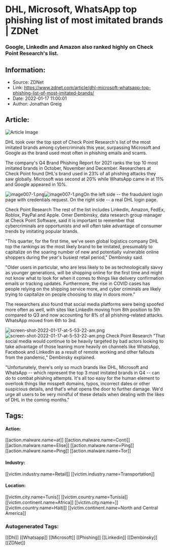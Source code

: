 # DHL, Microsoft, WhatsApp top phishing list of most imitated brands | ZDNet
### Google, LinkedIn and Amazon also ranked highly on Check Point Research's list.

## Information:
+ Source: ZDNet
+ Link: https://www.zdnet.com/article/dhl-microsoft-whatsapp-top-phishing-list-of-most-imitated-brands/
+ Date: 2022-01-17 11:00:01
+ Author: Jonathan Greig


## Article:
![Article Image](https://www.zdnet.com/a/img/resize/daac892a2ede4ddc4d5179edd2d777e7c555a89d/2022/01/17/03654187-b354-423f-8619-ea98ce3fe98c/image007.png?width=770&height=578&fit=crop&auto=webp)

DHL took over the top spot of Check Point Research's list of the most imitated brands among cybercriminals this year, surpassing Microsoft and Google as the brand used most often in phishing emails and scams. 

The company's Q4 Brand Phishing Report for 2021 ranks the top 10 most imitated brands in October, November and December. Researchers at Check Point found DHL's brand used in 23% of all phishing attacks they saw globally. Microsoft was second at 20% while WhatsApp came in at 11% and Google appeared in 10%. 

![image007-1.png]()![image007-1.png](https://www.zdnet.com/a/img/resize/a7e4311ff4a16b74e1c4c2e60c61eafffb322718/2022/01/17/8238c024-4354-4fe3-93f5-6044bbcd8265/image007-1.png?width=470&fit=bounds&auto=webp)On the left side -- the fraudulent login page with credentials request. On the right side -- a real DHL login page.


 Check Point Research
 The rest of the list includes LinkedIn, Amazon, FedEx, Roblox, PayPal and Apple. Omer Dembinsky, data research group manager at Check Point Software, said it is important to remember that cybercriminals are opportunists and will often take advantage of consumer trends by imitating popular brands. 

"This quarter, for the first time, we've seen global logistics company DHL top the rankings as the most likely brand to be imitated, presumably to capitalize on the soaring number of new and potentially vulnerable online shoppers during the year's busiest retail period," Dembinsky said. 

"Older users in particular, who are less likely to be as technologically savvy as younger generations, will be shopping online for the first time and might not know what to look for when it comes to things like delivery confirmation emails or tracking updates. Furthermore, the rise in COVID cases has people relying on the shipping service more, and cyber criminals are likely trying to capitalize on people choosing to stay in doors more."

The researchers also found that social media platforms were being spoofed more often as well, with sites like LinkedIn moving from 8th position to 5th compared to Q3 and now accounting for 8% of all phishing-related attacks. WhatsApp moved from 6th to 3rd. 

![screen-shot-2022-01-17-at-5-53-22-am.png]()![screen-shot-2022-01-17-at-5-53-22-am.png](https://www.zdnet.com/a/img/resize/e9dec16970de99e09eb53e4767faec3df4e5455f/2022/01/17/0f4ed933-a567-42a8-8e68-0862700bd565/screen-shot-2022-01-17-at-5-53-22-am.png?width=470&fit=bounds&auto=webp)
 Check Point Research
 "That social media would continue to be heavily targeted by bad actors looking to take advantage of those leaning more heavily on channels like WhatsApp, Facebook and LinkedIn as a result of remote working and other fallouts from the pandemic," Dembinsky explained. 






"Unfortunately, there's only so much brands like DHL, Microsoft and WhatsApp -- which represent the top 3 most imitated brands in Q4 -- can do to combat phishing attempts. It's all too easy for the human element to overlook things like misspelt domains, typos, incorrect dates or other suspicious details, and that's what opens the door to further damage. We'd urge all users to be very mindful of these details when dealing with the likes of DHL in the coming months."





## Tags:

#### Action:
[[action.malware.name=at]] [[action.malware.name=Conti]] [[action.malware.name=Elise]] [[action.malware.name=Ping]] [[action.malware.name=Ping]] [[action.malware.name=Tor]]

#### Industry:
[[victim.industry.name=Retail]] [[victim.industry.name=Transportation]]

#### Location:
[[victim.city.name=Tunis]] [[victim.country.name=Tunisia]] [[victim.continent.name=Africa]] [[victim.city.name=]] [[victim.country.name=Haiti]] [[victim.continent.name=North and Central America]]

### Autogenerated Tags:
[[Dhl]] [[Whatsapp]] [[Microsoft]] [[Phishing]] [[Linkedin]] [[Dembinsky]] [[ZDNet]]

